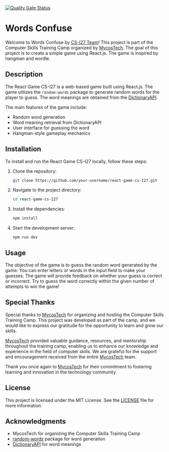 [![Quality Gate Status](https://sonarcloud.io/api/project_badges/measure?project=CSCMU-65s_react-game-cs-I27&metric=alert_status)](https://sonarcloud.io/summary/new_code?id=CSCMU-65s_react-game-cs-I27)

# Words Confuse

Welcome to Words Confuse by [CS-I27 Team](https://github.com/orgs/CSCMU-65s/teams/mycos-camp-i27/members)! This project
is part of the Computer Skills Training Camp organized by [MycosTech]. The
goal
of this project is to create a simple game using React.js. The game is inspired by hangman and wordle.

## Description

The React Game CS-I27 is a web-based game built using React.js. The game utilizes the `random-words` package to generate
random words for the player to guess. The word meanings are obtained from
the [DictionaryAPI](https://dictionaryapi.dev).

The main features of the game include:

- Random word generation
- Word meaning retrieval from DictionaryAPI
- User interface for guessing the word
- Hangman-style gameplay mechanics

## Installation

To install and run the React Game CS-I27 locally, follow these steps:

1. Clone the repository:

    ```bash
    git clone https://github.com/your-username/react-game-cs-I27.git
    ```

2. Navigate to the project directory:

    ```bash
    cd react-game-cs-I27
    ```

3. Install the dependencies:

    ```bash
    npm install
    ```

4. Start the development server:
   ```shell
   npm run dev
   ```

## Usage

The objective of the game is to guess the random
word generated by the game. You can enter letters or words in the input field to make your guesses.
The game will provide feedback on whether your guess is correct or incorrect.
Try to guess the word correctly within the given number of attempts to win the game!

## Special Thanks

Special thanks to [MycosTech] for organizing and hosting the Computer Skills Training Camp. This project was developed
as
part of the camp, and we would like to express our gratitude for the opportunity to learn and grow our skills.

[MycosTech] provided valuable guidance, resources, and mentorship throughout the training camp, enabling us to enhance
our
knowledge and experience in the field of computer skills. We are grateful for the support and encouragement received
from the entire [MycosTech] team.

Thank you once again to [MycosTech] for their commitment to fostering learning and innovation in the technology
community.

## License

This project is licensed under the MIT License. See the [LICENSE](LICENSE) file for more information.

## Acknowledgments

- MycosTech for organizing the Computer Skills Training Camp
- [random-words](https://www.npmjs.com/package/random-words) package for word generation
- [DictionaryAPI](https://api.dictionaryapi.dev/api/v2/entries/en) for word meanings

[MycosTech]: https://www.mycostech.com
